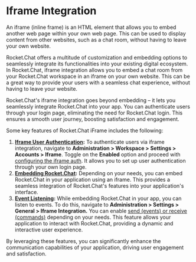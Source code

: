 # Iframe Integration

An iframe (inline frame) is an HTML element that allows you to embed another web page within your own web page. This can be used to display content from other websites, such as a chat room, without having to leave your own website.

Rocket.Chat offers a multitude of customization and embedding options to seamlessly integrate its functionalities into your existing digital ecosystem. In Rocket.Chat, iframe integration allows you to embed a chat room from your Rocket.Chat workspace in an iframe on your own website. This can be a great way to provide your users with a seamless chat experience, without having to leave your website.&#x20;

Rocket.Chat's iframe integration goes beyond embedding – it lets you seamlessly integrate Rocket.Chat into your app. You can authenticate users through your login page, eliminating the need for Rocket.Chat login. This ensures a smooth user journey, boosting satisfaction and engagement.

Some key features of Rocket.Chat iFrame includes the following:

1. [**Iframe User Authentication**](configuring-iframe-auth/)**:** To authenticate users via iframe integration, navigate to **Administration > Workspace > Settings > Accounts > Iframe**. Toggle on the **Enabled** option and proceed with [configuring the iframe auth](configuring-iframe-auth/). It allows you to set up user authentication through your own login page.
2. [**Embedding Rocket.Chat**](../embedded-layout.md)**:** Depending on your needs, you can embed Rocket.Chat in your application using an iframe. This provides a seamless integration of Rocket.Chat's features into your application's interface.
3. [**Event Listening**](iframe-events.md)**:** While embedding Rocket.Chat in your app, you can listen to events. To do this, navigate to **Administration > Settings > General > Iframe Integration.** You can enable [send (events) or receive (commands)](iframe-integration-sending-commands.md) depending on your needs. This feature allows your application to interact with Rocket.Chat, providing a dynamic and interactive user experience.

By leveraging these features, you can significantly enhance the communication capabilities of your application, driving user engagement and satisfaction.
